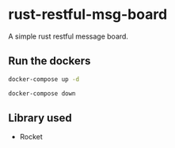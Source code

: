 # rust-restful-msg-board

A simple rust restful message board.

## Run the dockers

```sh
docker-compose up -d
```

```sh
docker-compose down
```

## Library used

- Rocket